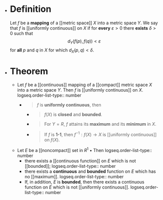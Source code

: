 - # Definition
  Let $f$ be a **mapping** of a [[metric space]] $X$ into a metric space $Y$. We say that $f$ is [[uniformly continuous]] on $X$ if for **every** $\varepsilon > 0$ there **exists** $\delta > 0$ such that
  $$d_Y(f(p),f(q)) <\varepsilon$$ 
  for **all** $p$ and $q$ in $X$ for which $d_X(p, q) <\delta$.
- # Theorem
	- Let $f$ be a [[continuous]] mapping of a [[compact]] metric space $X$ into a metric space $Y$. Then $f$ is [[uniformly continuous]] on $X$.
	  logseq.order-list-type:: number
		- > $f$ is **uniformly continuous**, then
			- >$f(X)$ is **closed** and **bounded**.
			- >For $Y=R$, $f$ attains its **maximum** and its **minimum** in $X$.
			- >If $f$ is **1-1**, then $f^{-1}: f(X)\to X$ is [[uniformly continuous]] on $f(X)$.
	- Let $E$ be a [[noncompact]] set in $R^1$ • Then
	  logseq.order-list-type:: number
		- there exists a [[continuous function]] on $E$ which is not [[bounded]];
		  logseq.order-list-type:: number
		- there exists a **continuous** and **bounded** function on $E$ which has no [[maximum]]. 
		  logseq.order-list-type:: number
		- If, in addition, $E$ is **bounded**, then there exists a continuous function on $E$ which is not [[uniformly continuous]].
		  logseq.order-list-type:: number